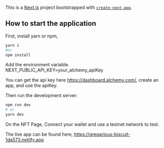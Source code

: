 This is a [Next.js](https://nextjs.org/) project bootstrapped with [`create-next-app`](https://github.com/vercel/next.js/tree/canary/packages/create-next-app).

## How to start the application

First, install yarn or npm, 
```bash
yarn i
#or
npm install
```
Add the environment variable.
NEXT_PUBLIC_API_KEY=your_alchemy_apiKey

You can get the api key here https://dashboard.alchemy.com/, create an app, and use the apiKey.

Then run the development server:

```bash
npm run dev
# or
yarn dev
```

On the NFT Page, Connect your wallet and use a testnet network to test.


The live app can be found here, https://gregarious-biscuit-1da573.netlify.app
